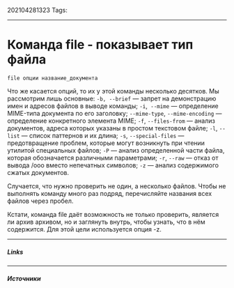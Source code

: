 202104281323
Tags:
___
# Команда file - показывает тип файла           
`file опции название_документа`

Что же касается опций, то их у этой команды несколько десятков. Мы рассмотрим лишь основные:
`-b, --brief` — запрет на демонстрацию имен и адресов файлов в выводе команды;
`-i`,` --mime` — определение MIME-типа документа по его заголовку;
`--mime-type`, `--mime-encoding` — определение конкретного элемента MIME;
`-f`, `--files-from` — анализ документов, адреса которых указаны в простом текстовом файле;
`-l`, `--list` — список паттернов и их длина;
`-s`, `--special-files` — предотвращение проблем, которые могут возникнуть при чтении утилитой специальных файлов;
`-P` — анализ определенной части файла, которая обозначается различными параметрами;
`-r`, `--raw` — отказ от вывода /ooo вместо непечатных символов;
`-z` — анализ содержимого сжатых документов.

Случается, что нужно проверить не один, а несколько файлов. Чтобы не выполнять команду много раз подряд, перечисляйте названия всех файлов через пробел.

Кстати, команда file даёт возможность не только проверить, является ли архив архивом, но и заглянуть внутрь, чтобы узнать, что в нём содержится. Для этой цели используется опция -z.

___
##### Links


---
##### Источники
